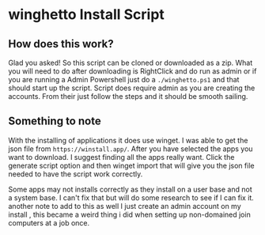 # winghetto Install Script 


## How does this work?

Glad you asked! So this script can be cloned or downloaded as a zip. What you will need to do after downloading is RightClick and do run as admin or if you are running a Admin Powershell just do a `./winghetto.ps1` and that should start up the script. Script does require admin as you are creating the accounts. From their just follow the steps and it should be smooth sailing.


## Something to note
With the installing of applications it does use winget. I was able to get the json file from `https://winstall.app/`. After you have selected the apps you want to download. I suggest finding all the apps really want. Click the generate script option and then winget import that will give you the json file needed to have the script work correctly. 

 Some apps may not installs correctly as they install on a user base and not a system base. I can't fix that but will do some research to see if I can fix it.
another note  to add to this as well I just create an admin account on my install , this became a weird thing i did when setting up non-domained join computers at a job once. 


<!-- script is made by joshua ross -->
